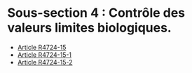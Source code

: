 # Sous-section 4 : Contrôle des valeurs limites biologiques.

* [Article R4724-15](./LEGIARTI000021490951.md)
* [Article R4724-15-1](./LEGIARTI000021490949.md)
* [Article R4724-15-2](./LEGIARTI000021490945.md)
